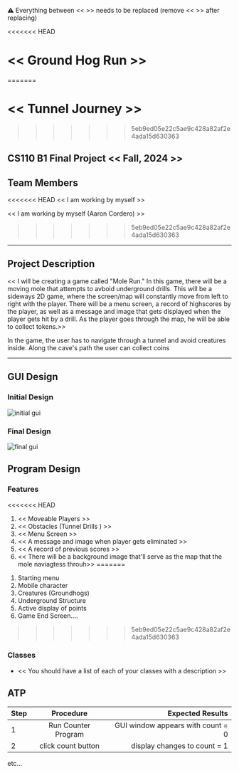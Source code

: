 
:warning: Everything between << >> needs to be replaced (remove << >> after replacing)

<<<<<<< HEAD
# << Ground Hog Run  >>
=======
# << Tunnel Journey >>
>>>>>>> 5eb9ed05e22c5ae9c428a82af2e4ada15d630363
## CS110 B1 Final Project  << Fall, 2024 >>

## Team Members

<<<<<<< HEAD
<< I am working by myself >>

<< I am working by myself (Aaron Cordero) >>

>>>>>>> 5eb9ed05e22c5ae9c428a82af2e4ada15d630363

***

## Project Description

<< I will be creating a game called "Mole Run." In this game, there will be a moving mole that attempts to avboid underground drills. This will be a sideways 2D game, where the screen/map will constantly move from left to right with the player. There will be a menu screen, a record of highscores by the player, as well as a message and image that gets displayed when the player gets hit by a drill. As the player goes through the map, he will be able to collect tokens.>>

In the game, the user has to navigate through a tunnel and avoid creatures inside. Along the cave's path the user can collect coins 
***    

## GUI Design

### Initial Design

![initial gui](assets/gui.jpg)

### Final Design

![final gui](assets/finalgui.jpg)

## Program Design

### Features

<<<<<<< HEAD
1. << Moveable Players  >>
2. << Obstacles (Tunnel Drills ) >>
3. << Menu Screen >>
4. << A message and image when player gets eliminated >>
5. << A record of previous scores >>
6. << There will be a background image that'll serve as the map that the mole naviagtess throuh>>
=======
1) Starting menu
2) Mobile character
3) Creatures (Groundhogs)
4) Underground Structure
5) Active display of points
6) Game End Screen....
>>>>>>> 5eb9ed05e22c5ae9c428a82af2e4ada15d630363

### Classes

- << You should have a list of each of your classes with a description >>

## ATP

| Step                 |Procedure             |Expected Results                   |
|----------------------|:--------------------:|----------------------------------:|
|  1                   | Run Counter Program  |GUI window appears with count = 0  |
|  2                   | click count button   | display changes to count = 1      |
etc...
